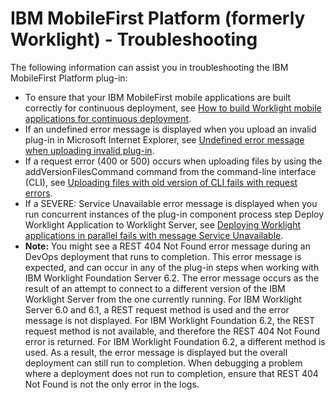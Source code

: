 
# IBM MobileFirst Platform (formerly Worklight) - Troubleshooting

The following information can assist you in troubleshooting the IBM MobileFirst Platform plug-in:

* To ensure that your IBM MobileFirst mobile applications are built correctly for continuous deployment, see [How to build Worklight mobile applications for continuous deployment](http://www.ibm.com/support/docview.wss?uid=swg21647372).
* If an undefined error message is displayed when you upload an invalid plug-in in Microsoft Internet Explorer, see [Undefined error message when uploading invalid plug-in](http://www.ibm.com/support/docview.wss?uid=swg21660275).
* If a request error (400 or 500) occurs when uploading files by using the addVersionFilesCommand command from the command-line interface (CLI), see [Uploading files with old version of CLI fails with request errors](http://www.ibm.com/support/docview.wss?uid=swg21660290).
* If a SEVERE: Service Unavailable error message is displayed when you run concurrent instances of the plug-in component process step Deploy Worklight Application to Worklight Server, see [Deploying Worklight applications in parallel fails with message Service Unavailable](http://www.ibm.com/support/docview.wss?uid=swg21660300).
* **Note:** You might see a REST 404 Not Found error message during an DevOps deployment that runs to completion. This error message is expected, and can occur in any of the plug-in steps when working with IBM Worklight Foundation Server 6.2. The error message occurs as the result of an attempt to connect to a different version of the IBM Worklight Server from the one currently running. For IBM Worklight Server 6.0 and 6.1, a REST request method is used and the error message is not displayed. For IBM Worklight Foundation 6.2, the REST request method is not available, and therefore the REST 404 Not Found error is returned. For IBM Worklight Foundation 6.2, a different method is used. As a result, the error message is displayed but the overall deployment can still run to completion. When debugging a problem where a deployment does not run to completion, ensure that REST 404 Not Found is not the only error in the logs.
